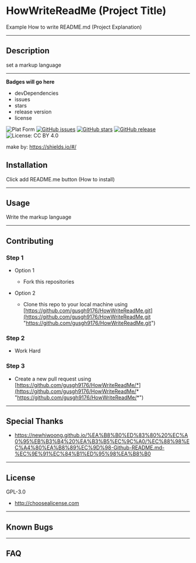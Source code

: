# HowWriteReadMe (Project Title)
Example How to write README.md (Project Explanation)

---
## Description
set a markup language

---
**Badges will go here**

- devDependencies
- issues
- stars
- release version
- license

![Plat Form](https://img.shields.io/badge/Platform-markup-lightgrey)
[![GitHub issues](https://img.shields.io/github/issues/gusgh9176/HowWriteReadMe)](https://github.com/gusgh9176/HowWriteReadMe/issues)
[![GitHub stars](https://img.shields.io/github/stars/gusgh9176/HowWriteReadMe)](https://github.com/gusgh9176/HowWriteReadMe/stargazers)
[![GitHub release](https://img.shields.io/badge/release-v0.1-green)](https://github.com/gusgh9176/HowWriteReadMe)
![License: CC BY 4.0](https://img.shields.io/github/license/gusgh9176/HowWriteReadMe)

make by: https://shields.io/#/
## Installation 
Click add README.me button (How to install)

---
## Usage
Write the markup language

---
## Contributing

### Step 1
- Option 1
  - Fork this repositories

- Option 2
  - Clone this repo to your local machine using [https://github.com/gusgh9176/HowWriteReadMe.git](https://github.com/gusgh9176/HowWriteReadMe.git "https://github.com/gusgh9176/HowWriteReadMe.git")
  
### Step 2
- Work Hard

### Step 3

- Create a new pull request using [https://github.com/gusgh9176/HowWriteReadMe/*](https://github.com/gusgh9176/HowWriteReadMe/* "https://github.com/gusgh9176/HowWriteReadMe/*")

---
## Special Thanks
- https://newhiwoong.github.io/%EA%B8%B0%ED%83%80%20%EC%A0%95%EB%B3%B4%20%EA%B3%B5%EC%9C%A0/%EC%88%98%EC%A4%80%EA%B8%89%EC%9D%98-Github-README.md-%EC%9E%91%EC%84%B1%ED%95%98%EA%B8%B0
---
## License
GPL-3.0
- http://choosealicense.com
---
## Known Bugs

---
## FAQ
